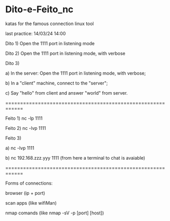 # Dito-e-Feito_nc

katas for the famous connection linux tool

last practice: 14/03/24 14:00


Dito 1) Open the 1111 port in listening mode

Dito 2) Open the 1111 port in listening mode, with verbose

Dito 3) 

a) In the server: Open the 1111 port in listening mode, with verbose;

b) In a "client" machine, connect to the "server";

c) Say "hello" from client and answer "world" from server.


============================================================


Feito 1) nc -lp 1111

Feito 2) nc -lvp 1111

Feito 3) 

a) nc -lvp 1111

b) nc 192.168.zzz.yyy 1111 (from here a terminal to chat is avaiable)


============================================================


Forms of connections:

browser (ip + port)

scan apps (like wifiMan)

nmap comands (like nmap -sV -p [port] [host])


